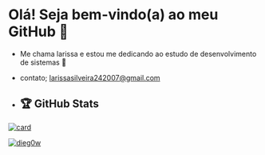 # Olá! Seja bem-vindo(a) ao meu GitHub 🌻
- Me chama larissa e estou me dedicando ao estudo de desenvolvimento de sistemas 🦋
-  contato; larissasilveira242007@gmail.com

-  ## 🏆 GitHub Stats

[![card](https://github-readme-stats.vercel.app/api?username=larissalencinaa&theme=highcontrast&show_icons=true)](https://github.com/anuraghazra/github-readme-stats)

[![dieg0w](https://github-readme-stats.vercel.app/api/top-langs/?username=larissalencinaa&hide=html&layout=compact&theme=highcontrast)](https://github.com/anuraghazra/github-readme-stats)
